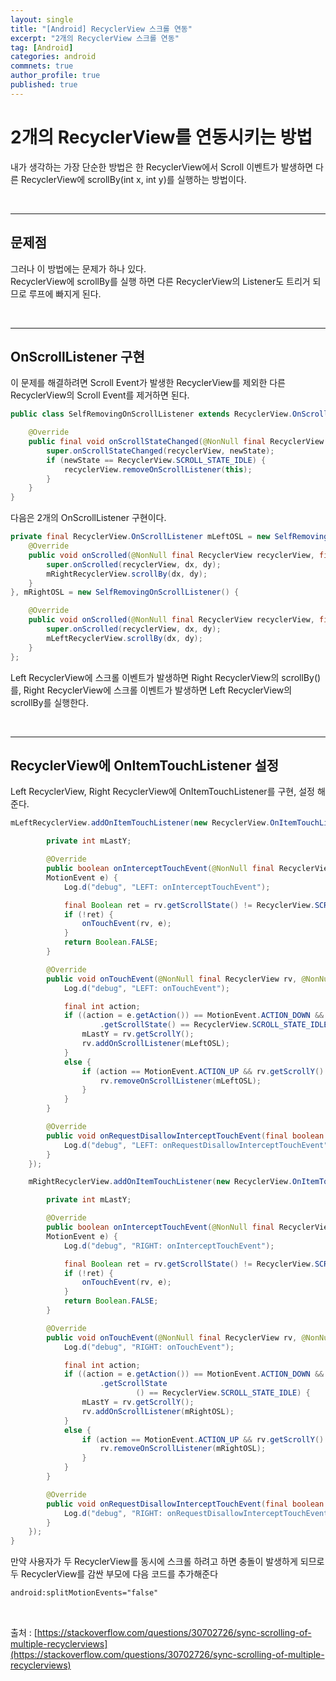 ```yaml
---
layout: single
title: "[Android] RecyclerView 스크롤 연동"
excerpt: "2개의 RecyclerView 스크롤 연동"
tag: [Android]
categories: android
commnets: true
author_profile: true
published: true
---
```



# 2개의 RecyclerView를 연동시키는 방법
내가 생각하는 가장 단순한 방법은 한 RecyclerView에서 Scroll 이벤트가 발생하면 다른 RecyclerView에 scrollBy(int x, int y)를 실행하는 방법이다.


<br/>

---

## 문제점
그러나 이 방법에는 문제가 하나 있다. <br />
RecyclerView에 scrollBy를 실행 하면 다른 RecyclerView의 Listener도 트리거 되므로 루프에 빠지게 된다.

<br />

---
## OnScrollListener 구현
이 문제를 해결하려면 Scroll Event가 발생한 RecyclerView를 제외한 다른 RecyclerView의 Scroll Event를 제거하면 된다.

```java
public class SelfRemovingOnScrollListener extends RecyclerView.OnScrollListener {

    @Override
    public final void onScrollStateChanged(@NonNull final RecyclerView recyclerView, final int newState) {
        super.onScrollStateChanged(recyclerView, newState);
        if (newState == RecyclerView.SCROLL_STATE_IDLE) {
            recyclerView.removeOnScrollListener(this);
        }
    }
}
```

다음은 2개의 OnScrollListener 구현이다.
```java
private final RecyclerView.OnScrollListener mLeftOSL = new SelfRemovingOnScrollListener() {
    @Override
    public void onScrolled(@NonNull final RecyclerView recyclerView, final int dx, final int dy) {
        super.onScrolled(recyclerView, dx, dy);
        mRightRecyclerView.scrollBy(dx, dy);
    }
}, mRightOSL = new SelfRemovingOnScrollListener() {

    @Override
    public void onScrolled(@NonNull final RecyclerView recyclerView, final int dx, final int dy) {
        super.onScrolled(recyclerView, dx, dy);
        mLeftRecyclerView.scrollBy(dx, dy);
    }
};
```
Left RecyclerView에 스크롤 이벤트가 발생하면 Right RecyclerView의 scrollBy()를, Right RecyclerView에 스크롤 이벤트가 발생하면 Left RecyclerView의 scrollBy를 실행한다.

<br/>

---

## RecyclerView에 OnItemTouchListener 설정
Left RecyclerView, Right RecyclerView에 OnItemTouchListener를 구현, 설정 해준다.
```java
mLeftRecyclerView.addOnItemTouchListener(new RecyclerView.OnItemTouchListener() {

        private int mLastY;

        @Override
        public boolean onInterceptTouchEvent(@NonNull final RecyclerView rv, @NonNull final
        MotionEvent e) {
            Log.d("debug", "LEFT: onInterceptTouchEvent");

            final Boolean ret = rv.getScrollState() != RecyclerView.SCROLL_STATE_IDLE;
            if (!ret) {
                onTouchEvent(rv, e);
            }
            return Boolean.FALSE;
        }

        @Override
        public void onTouchEvent(@NonNull final RecyclerView rv, @NonNull final MotionEvent e) {
            Log.d("debug", "LEFT: onTouchEvent");

            final int action;
            if ((action = e.getAction()) == MotionEvent.ACTION_DOWN && mRightRecyclerView
                    .getScrollState() == RecyclerView.SCROLL_STATE_IDLE) {
                mLastY = rv.getScrollY();
                rv.addOnScrollListener(mLeftOSL);
            }
            else {
                if (action == MotionEvent.ACTION_UP && rv.getScrollY() == mLastY) {
                    rv.removeOnScrollListener(mLeftOSL);
                }
            }
        }

        @Override
        public void onRequestDisallowInterceptTouchEvent(final boolean disallowIntercept) {
            Log.d("debug", "LEFT: onRequestDisallowInterceptTouchEvent");
        }
    });

    mRightRecyclerView.addOnItemTouchListener(new RecyclerView.OnItemTouchListener() {

        private int mLastY;

        @Override
        public boolean onInterceptTouchEvent(@NonNull final RecyclerView rv, @NonNull final
        MotionEvent e) {
            Log.d("debug", "RIGHT: onInterceptTouchEvent");

            final Boolean ret = rv.getScrollState() != RecyclerView.SCROLL_STATE_IDLE;
            if (!ret) {
                onTouchEvent(rv, e);
            }
            return Boolean.FALSE;
        }

        @Override
        public void onTouchEvent(@NonNull final RecyclerView rv, @NonNull final MotionEvent e) {
            Log.d("debug", "RIGHT: onTouchEvent");

            final int action;
            if ((action = e.getAction()) == MotionEvent.ACTION_DOWN && mLeftRecyclerView
                    .getScrollState
                            () == RecyclerView.SCROLL_STATE_IDLE) {
                mLastY = rv.getScrollY();
                rv.addOnScrollListener(mRightOSL);
            }
            else {
                if (action == MotionEvent.ACTION_UP && rv.getScrollY() == mLastY) {
                    rv.removeOnScrollListener(mRightOSL);
                }
            }
        }

        @Override
        public void onRequestDisallowInterceptTouchEvent(final boolean disallowIntercept) {
            Log.d("debug", "RIGHT: onRequestDisallowInterceptTouchEvent");
        }
    });
}
```

만약 사용자가 두 RecyclerView를 동시에 스크롤 하려고 하면 충돌이 발생하게 되므로 두 RecyclerView를 감싼 부모에 다음 코드를 추가해준다
```xml
android:splitMotionEvents="false"
```

<br />

출처 : [https://stackoverflow.com/questions/30702726/sync-scrolling-of-multiple-recyclerviews](https://stackoverflow.com/questions/30702726/sync-scrolling-of-multiple-recyclerviews)